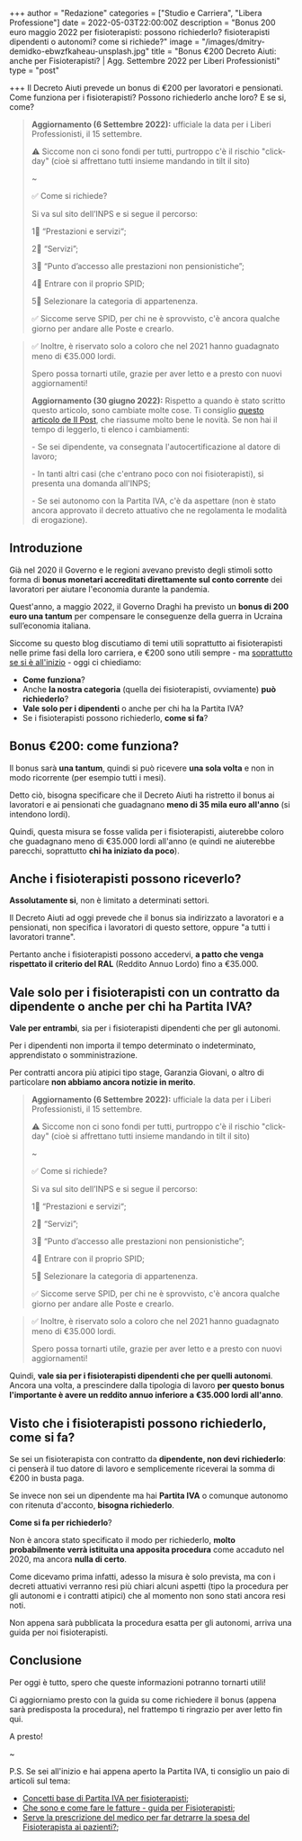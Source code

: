 +++
author = "Redazione"
categories = ["Studio e Carriera", "Libera Professione"]
date = 2022-05-03T22:00:00Z
description = "Bonus 200 euro maggio 2022 per fisioterapisti: possono richiederlo? fisioterapisti dipendenti o autonomi? come si richiede?"
image = "/images/dmitry-demidko-ebwzfkaheau-unsplash.jpg"
title = "Bonus €200 Decreto Aiuti: anche per Fisioterapisti? | Agg. Settembre 2022 per Liberi Professionisti"
type = "post"

+++
Il Decreto Aiuti prevede un bonus di €200 per lavoratori e pensionati. Come funziona per i fisioterapisti? Possono richiederlo anche loro? E se si, come?

> **Aggiornamento (6 Settembre 2022):** ufficiale la data per i Liberi Professionisti, il 15 settembre.
>
> ⚠️ Siccome non ci sono fondi per tutti, purtroppo c'è il rischio "click-day" (cioè si affrettano tutti insieme mandando in tilt il sito)
>
> \~
>
> ✅ Come si richiede?
>
> Si va sul sito dell’INPS e si segue il percorso:
>
> 1⃣ “Prestazioni e servizi“;
>
> 2⃣ “Servizi”;
>
> 3⃣ “Punto d’accesso alle prestazioni non pensionistiche”;
>
> 4⃣ Entrare con il proprio SPID;
>
> 5⃣ Selezionare la categoria di appartenenza.
>
> ✅ Siccome serve SPID, per chi ne è sprovvisto, c'è ancora qualche giorno per andare alle Poste e crearlo.

> ✅ Inoltre, è riservato solo a coloro che nel 2021 hanno guadagnato meno di €35.000 lordi.
>
> Spero possa tornarti utile, grazie per aver letto e a presto con nuovi aggiornamenti!
>
> **Aggiornamento (30 giugno 2022):** Rispetto a quando è stato scritto questo articolo, sono cambiate molte cose. Ti consiglio [questo articolo de Il Post](https://www.ilpost.it/2022/06/29/richiesta-bonus-200-euro/ "Come viene erogato il bonus da 200 euro"), che riassume molto bene le novità. Se non hai il tempo di leggerlo, ti elenco i cambiamenti:
>
> \- Se sei dipendente, va consegnata l'autocertificazione al datore di lavoro;
>
> \- In tanti altri casi (che c'entrano poco con noi fisioterapisti), si presenta una domanda all'INPS;
>
> \- Se sei autonomo con la Partita IVA, c'è da aspettare (non è stato ancora approvato il decreto attuativo che ne regolamenta le modalità di erogazione).

## Introduzione

Già nel 2020 il Governo e le regioni avevano previsto degli stimoli sotto forma di **bonus monetari accreditati direttamente sul conto corrente** dei lavoratori per aiutare l'economia durante la pandemia.

Quest'anno, a maggio 2022, il Governo Draghi ha previsto un **bonus di 200 euro una tantum** per compensare le conseguenze della guerra in Ucraina sull’economia italiana.

Siccome su questo blog discutiamo di temi utili soprattutto ai fisioterapisti nelle prime fasi della loro carriera, e €200 sono utili sempre - ma [soprattutto se si è all'inizio](https://fisioterapisti.org/quanto-guadagnano-i-fisioterapisti/ "Quanto guadagnano i fisioterapisti?") - oggi ci chiediamo:

* **Come funziona**?
* Anche **la nostra categoria** (quella dei fisioterapisti, ovviamente) **può richiederlo**?
* **Vale solo per i dipendenti** o anche per chi ha la Partita IVA?
* Se i fisioterapisti possono richiederlo, **come si fa**?

## Bonus €200: come funziona?

Il bonus sarà **una tantum**, quindi si può ricevere **una sola volta** e non in modo ricorrente (per esempio tutti i mesi).

Detto ciò, bisogna specificare che il Decreto Aiuti ha ristretto il bonus ai lavoratori e ai pensionati che guadagnano **meno di 35 mila euro all'anno** (si intendono lordi).

Quindi, questa misura se fosse valida per i fisioterapisti, aiuterebbe coloro che guadagnano meno di €35.000 lordi all'anno (e quindi ne aiuterebbe parecchi, soprattutto **chi ha iniziato da poco**).

## Anche i fisioterapisti possono riceverlo?

**Assolutamente si**, non è limitato a determinati settori.

Il Decreto Aiuti ad oggi prevede che il bonus sia indirizzato a lavoratori e a pensionati, non specifica i lavoratori di questo settore, oppure "a tutti i lavoratori tranne".

Pertanto anche i fisioterapisti possono accedervi, **a patto che venga rispettato il criterio del RAL** (Reddito Annuo Lordo) fino a €35.000.

## Vale solo per i fisioterapisti con un contratto da dipendente o anche per chi ha Partita IVA?

**Vale per entrambi**, sia per i fisioterapisti dipendenti che per gli autonomi.

Per i dipendenti non importa il tempo determinato o indeterminato, apprendistato o somministrazione.

Per contratti ancora più atipici tipo stage, Garanzia Giovani, o altro di particolare **non abbiamo ancora notizie in merito**.

> **Aggiornamento (6 Settembre 2022):** ufficiale la data per i Liberi Professionisti, il 15 settembre.
>
> ⚠️ Siccome non ci sono fondi per tutti, purtroppo c'è il rischio "click-day" (cioè si affrettano tutti insieme mandando in tilt il sito)
>
> \~
>
> ✅ Come si richiede?
>
> Si va sul sito dell’INPS e si segue il percorso:
>
> 1⃣ “Prestazioni e servizi“;
>
> 2⃣ “Servizi”;
>
> 3⃣ “Punto d’accesso alle prestazioni non pensionistiche”;
>
> 4⃣ Entrare con il proprio SPID;
>
> 5⃣ Selezionare la categoria di appartenenza.
>
> ✅ Siccome serve SPID, per chi ne è sprovvisto, c'è ancora qualche giorno per andare alle Poste e crearlo.

> ✅ Inoltre, è riservato solo a coloro che nel 2021 hanno guadagnato meno di €35.000 lordi.
>
> Spero possa tornarti utile, grazie per aver letto e a presto con nuovi aggiornamenti!

Quindi, **vale sia per i fisioterapisti dipendenti che per quelli autonomi**. Ancora una volta, a prescindere dalla tipologia di lavoro **per questo bonus l'importante è avere un reddito annuo inferiore a €35.000 lordi all'anno**.

## Visto che i fisioterapisti possono richiederlo, come si fa?

Se sei un fisioterapista con contratto da **dipendente, non devi richiederlo**: ci penserà il tuo datore di lavoro e semplicemente riceverai la somma di €200 in busta paga.

Se invece non sei un dipendente ma hai **Partita IVA** o comunque autonomo con ritenuta d'acconto, **bisogna richiederlo**.

**Come si fa per richiederlo**?

Non è ancora stato specificato il modo per richiederlo, **molto probabilmente verrà istituita una apposita procedura** come accaduto nel 2020, ma ancora **nulla di certo**.

Come dicevamo prima infatti, adesso la misura è solo prevista, ma con i decreti attuativi verranno resi più chiari alcuni aspetti (tipo la procedura per gli autonomi e i contratti atipici) che al momento non sono stati ancora resi noti.

Non appena sarà pubblicata la procedura esatta per gli autonomi, arriva una guida per noi fisioterapisti.

## Conclusione

Per oggi è tutto, spero che queste informazioni potranno tornarti utili!

Ci aggiorniamo presto con la guida su come richiedere il bonus (appena sarà predisposta la procedura), nel frattempo ti ringrazio per aver letto fin qui.

A presto!

\~

P.S. Se sei all'inizio e hai appena aperto la Partita IVA, ti consiglio un paio di articoli sul tema:

* [Concetti base di Partita IVA per fisioterapisti](https://fisioterapisti.org/concetti-base-di-partita-iva-per-fisioterapisti/ "Concetti base di P.IVA per fisioterapisti");
* [Che sono e come fare le fatture - guida per Fisioterapisti](https://fisioterapisti.org/che-sono-e-come-fare-le-fatture.guida-per-fisioterapisti/ "Che sono e come fare le fatture");
* [Serve la prescrizione del medico per far detrarre la spesa del Fisioterapista ai pazienti?](https://fisioterapisti.org/serve-la-prescrizione-per-detrarre-la-spesa-del-fisioterapista/ "Serve la prescrizione per detrarre la spesa del fisioterapista?");